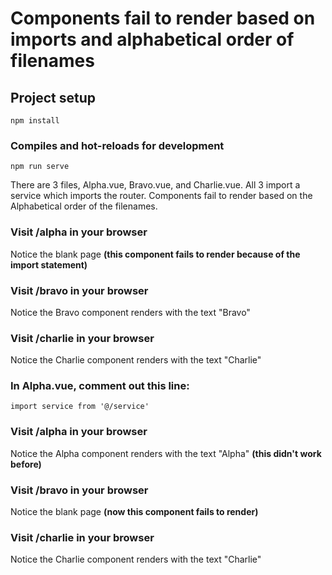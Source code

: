 # Components fail to render based on imports and alphabetical order of filenames

## Project setup
```
npm install
```

### Compiles and hot-reloads for development
```
npm run serve
```

There are 3 files, Alpha.vue, Bravo.vue, and Charlie.vue. All 3 import a service which imports the router. Components fail to render based on the Alphabetical order of the filenames.

### Visit /alpha in your browser

Notice the blank page **(this component fails to render because of the import statement)**

### Visit /bravo in your browser

Notice the Bravo component renders with the text "Bravo"

### Visit /charlie in your browser

Notice the Charlie component renders with the text "Charlie"

### In Alpha.vue, comment out this line:

```
import service from '@/service'
```

### Visit /alpha in your browser

Notice the Alpha component renders with the text "Alpha" **(this didn't work before)**

### Visit /bravo in your browser

Notice the blank page **(now this component fails to render)**

### Visit /charlie in your browser

Notice the Charlie component renders with the text "Charlie"